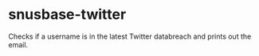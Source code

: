 # snusbase-twitter
Checks if a username is in the latest Twitter databreach and prints out the email.
